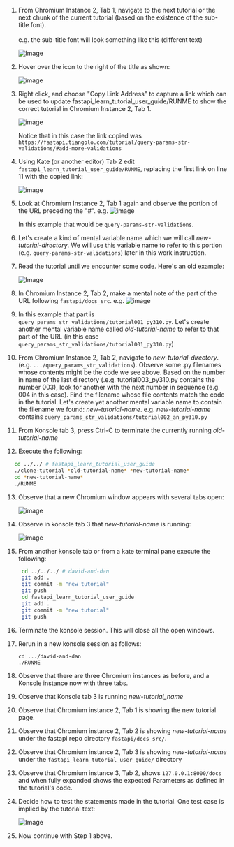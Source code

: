 1. From Chromium Instance 2, Tab 1, navigate to the next tutorial or the next chunk of the current tutorial (based on the existence of the sub-title font).
     <br><br>e.g. the sub-title font will look something like this (different text)

     ![Image](https://github.com/user-attachments/assets/87a516aa-6cf3-4bd5-a5a3-f9e01148cadb)

2. Hover over the icon to the right of the title as shown:

   ![image](https://github.com/user-attachments/assets/d0c091d0-896d-4da8-86fc-cbdf74ef3ecd)

3. Right click, and choose "Copy Link Address" to capture a link which can be used to update fastapi_learn_tutorial_user_guide/RUNME to show the correct tutorial in Chromium Instance 2, Tab 1.

   ![image](https://github.com/user-attachments/assets/c0e91164-3fb3-404e-8c75-0231a503e352)

   Notice that in this case the link copied was `https://fastapi.tiangolo.com/tutorial/query-params-str-validations/#add-more-validations`

4. Using Kate (or another editor) Tab 2 edit `fastapi_learn_tutorial_user_guide/RUNME`, replacing the first link on line 11 with the copied link:

   ![image](https://github.com/user-attachments/assets/da7f2b20-b8ce-4584-88f4-3982b54f4575)
   
5. Look at Chromium Instance 2, Tab 1 again and observe the portion of the URL preceding the "#". e.g.
   ![image](https://github.com/user-attachments/assets/c56a6bcc-e8bc-42fc-82ce-3b0f641607e5)

     In this example that would be `query-params-str-validations`.
6. Let's create a kind of mental variable name which we will call *new-tutorial-directory*. We will use this variable name to refer to this portion (e.g. `query-params-str-validations`) later in this work instruction.
7. Read the tutorial until we encounter some code. Here's an old example:

     ![Image](https://github.com/user-attachments/assets/eab3c212-b07c-4818-a331-6033fd0af548)

8. In Chromium Instance 2, Tab 2, make a mental note of the part of the URL following `fastapi/docs_src`. e.g.
   ![image](https://github.com/user-attachments/assets/d66aaa2f-588b-4d68-85aa-65545b894325)

9. In this example that part is `query_params_str_validations/tutorial001_py310.py`.  Let's create another mental variable name called *old-tutorial-name* to refer to that part of the URL (in this case `query_params_str_validations/tutorial001_py310.py`)
10. From Chromium Instance 2, Tab 2, navigate to *new-tutorial-directory*. (e.g. `.../query_params_str_validations`).  Observe some .py filenames whose contents might be the code we see above. Based on the number in name of the last directory (.e.g. tutorial003_py310.py contains the number 003), look for another with the next number in sequence (e.g. 004 in this case). Find the filename whose file contents match the code in the tutorial. Let's create yet another mental variable name to contain the filename we found: *new-tutorial-name*.  e.g. *new-tutorial-name* contains `query_params_str_validations/tutorial002_an_py310.py`
11.  From Konsole tab 3, press Ctrl-C to terminate the currently running *old-tutorial-name*
12.  Execute the following:
   ``` bash
     cd ../../ # fastapi_learn_tutorial_user_guide
     ./clone-tutorial *old-tutorial-name* *new-tutorial-name*
     cd *new-tutorial-name*
     ./RUNME
   ```
13. Observe that a new Chromium window appears with several tabs open:

     ![image](https://github.com/user-attachments/assets/b5097f1c-88b4-43a7-b31f-c56b0d0917ae)

14. Observe in konsole tab 3 that *new-tutorial-name* is running:

     ![image](https://github.com/user-attachments/assets/da4811c9-3576-47e0-9b4b-015b23fe2bfb)

15. From another konsole tab or from a kate terminal pane execute the following:
    ```bash
     cd ../../../ # david-and-dan
     git add .
     git commit -m "new tutorial"
     git push
     cd fastapi_learn_tutorial_user_guide
     git add .
     git commit -m "new tutorial"
     git push
    ```
16. Terminate the konsole session. This will close all the open windows.
17. Rerun in a new konsole session as follows:
    ```
    cd .../david-and-dan
    ./RUNME
    ```
18. Observe that there are three Chromium instances as before, and a Konsole instance now with three tabs.
19. Observe that Konsole tab 3 is running *new-tutorial_name*
20. Observe that Chromium instance 2, Tab 1 is showing the new tutorial page.
21. Observe that Chromium instance 2, Tab 2 is showing *new-tutorial-name* under the fastapi repo directory `fastapi/docs_src/`.
22. Observe that Chromium instance 2, Tab 3 is showing *new-tutorial-name* under the `fastapi_learn_tutorial_user_guide/` directory
23. Observe that Chromium instance 3, Tab 2, shows `127.0.0.1:8000/docs` and when fully expanded shows the expected Parameters as defined in the tutorial's code.
24. Decide how to test the statements made in the tutorial. One test case is implied by the tutorial text:

     ![Image](https://github.com/user-attachments/assets/606eb18d-4328-40dd-94ea-e976e1aede61)

25. Now continue with Step 1 above.
